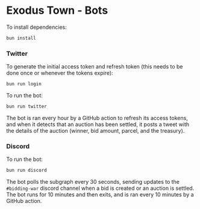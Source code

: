 # Exodus Town - Bots

To install dependencies:

```bash
bun install
```

### Twitter

To generate the initial access token and refresh token (this needs to be done once or whenever the tokens expire):

```bash
bun run login
```

To run the bot:

```bash
bun run twitter
```

The bot is ran every hour by a GitHub action to refresh its access tokens, and when it detects that an auction has been settled, it posts a tweet with the details of the auction (winner, bid amount, parcel, and the treasury).

### Discord

To run the bot:

```bash
bun run discord
```

The bot polls the subgraph every 30 seconds, sending updates to the `#bidding-war` discord channel when a bid is created or an auction is settled. The bot runs for 10 minutes and then exits, and is ran every 10 minutes by a GitHub action.
